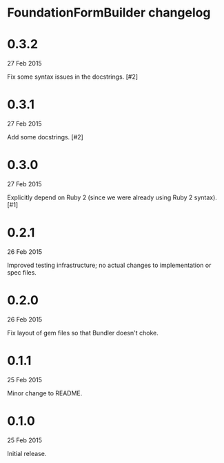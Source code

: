 # FoundationFormBuilder changelog

# 0.3.2

27 Feb 2015

Fix some syntax issues in the docstrings. [#2]

# 0.3.1

27 Feb 2015

Add some docstrings. [#2]

# 0.3.0

27 Feb 2015

Explicitly depend on Ruby 2 (since we were already using Ruby 2 syntax). [#1]

# 0.2.1

26 Feb 2015

Improved testing infrastructure; no actual changes to implementation or spec files.

# 0.2.0

26 Feb 2015

Fix layout of gem files so that Bundler doesn't choke.

# 0.1.1

25 Feb 2015

Minor change to README.

# 0.1.0

25 Feb 2015

Initial release.